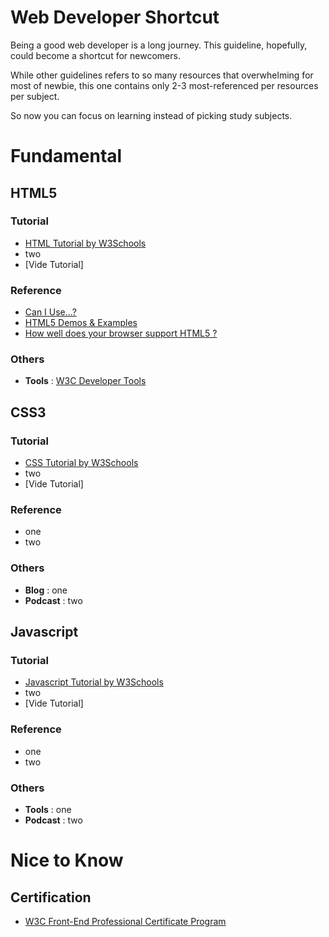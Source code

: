 # Web Developer Shortcut

Being a good web developer is a long journey. This guideline, hopefully, could become a shortcut for newcomers.  

While other guidelines refers to so many resources that overwhelming for most of newbie, this one contains only 2-3 most-referenced per resources per subject.  

So now you can focus on learning instead of picking study subjects.

# Fundamental

## HTML5

### Tutorial
* [HTML Tutorial by W3Schools](https://www.w3schools.com/html/default.asp)
* two
* [Vide Tutorial]

### Reference
* [Can I Use...?](http://caniuse.com)
* [HTML5 Demos & Examples](https://html5demos.com)
* [How well does your browser support HTML5 ?](http://beta.html5test.com)

### Others
* __Tools__ : [W3C Developer Tools](http://w3c.github.io/developers/tools)

## CSS3

### Tutorial
* [CSS Tutorial by W3Schools](https://www.w3schools.com/css/default.asp)
* two
* [Vide Tutorial]

### Reference
* one
* two

### Others
* __Blog__ : one
* __Podcast__ : two

## Javascript

### Tutorial
* [Javascript Tutorial by W3Schools](https://www.w3schools.com/js/default.asp)
* two
* [Vide Tutorial]

### Reference
* one
* two

### Others
* __Tools__ : one
* __Podcast__ : two

# Nice to Know

## Certification

* [W3C Front-End Professional Certificate Program](https://www.edx.org/professional-certificate/front-end-web-developer-9)
